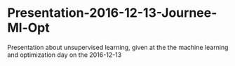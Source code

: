 # Presentation-2016-12-13-Journee-Ml-Opt
Presentation about unsupervised learning, given at the the machine learning and optimization day on the 2016-12-13
